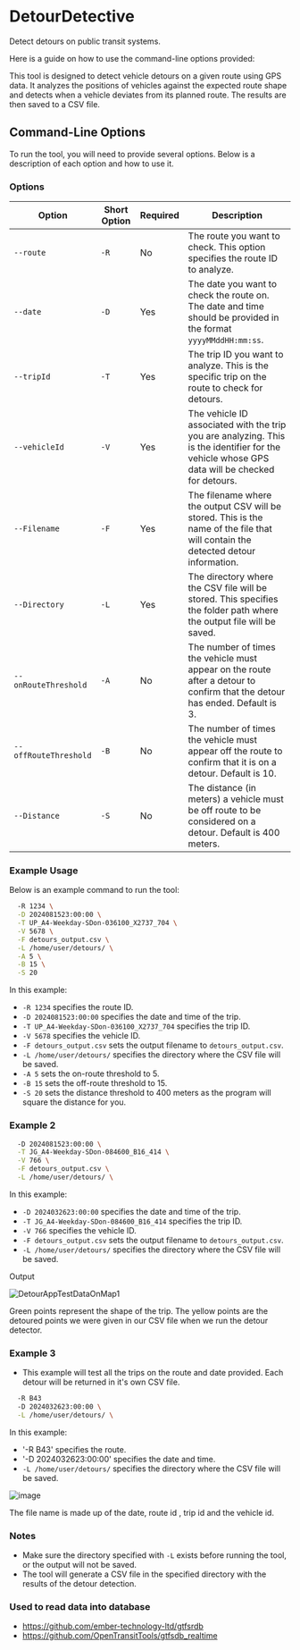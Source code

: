# DetourDetective
Detect detours on public transit systems.

Here is a guide on how to use the command-line options provided:

This tool is designed to detect vehicle detours on a given route using GPS data. It analyzes the positions of vehicles against the expected route shape and detects when a vehicle deviates from its planned route. The results are then saved to a CSV file.

## Command-Line Options

To run the tool, you will need to provide several options. Below is a description of each option and how to use it.

### Options

| Option        | Short Option | Required | Description |
|---------------|--------------|----------|-------------|
| `--route`     | `-R`         | No      | The route you want to check. This option specifies the route ID to analyze. |
| `--date`      | `-D`         | Yes      | The date you want to check the route on. The date and time should be provided in the format `yyyyMMddHH:mm:ss`. |
| `--tripId`    | `-T`         | Yes      | The trip ID you want to analyze. This is the specific trip on the route to check for detours. |
| `--vehicleId` | `-V`         | Yes      | The vehicle ID associated with the trip you are analyzing. This is the identifier for the vehicle whose GPS data will be checked for detours. |
| `--Filename`  | `-F`         | Yes      | The filename where the output CSV will be stored. This is the name of the file that will contain the detected detour information. |
| `--Directory` | `-L`         | Yes      | The directory where the CSV file will be stored. This specifies the folder path where the output file will be saved. |
| `--onRouteThreshold` | `-A` | No       | The number of times the vehicle must appear on the route after a detour to confirm that the detour has ended. Default is 3. |
| `--offRouteThreshold` | `-B` | No      | The number of times the vehicle must appear off the route to confirm that it is on a detour. Default is 10. |
| `--Distance`  | `-S`         | No       | The distance (in meters) a vehicle must be off route to be considered on a detour. Default is 400 meters. |

### Example Usage

Below is an example command to run the tool:

```bash
  -R 1234 \
  -D 2024081523:00:00 \
  -T UP_A4-Weekday-SDon-036100_X2737_704 \
  -V 5678 \
  -F detours_output.csv \
  -L /home/user/detours/ \
  -A 5 \
  -B 15 \
  -S 20
```

In this example:

- `-R 1234` specifies the route ID.
- `-D 2024081523:00:00` specifies the date and time of the trip.
- `-T UP_A4-Weekday-SDon-036100_X2737_704` specifies the trip ID.
- `-V 5678` specifies the vehicle ID.
- `-F detours_output.csv` sets the output filename to `detours_output.csv`.
- `-L /home/user/detours/` specifies the directory where the CSV file will be saved.
- `-A 5` sets the on-route threshold to 5.
- `-B 15` sets the off-route threshold to 15.
- `-S 20` sets the distance threshold to 400 meters as the program will square the distance for you.

### Example 2

```bash
  -D 2024081523:00:00 \
  -T JG_A4-Weekday-SDon-084600_B16_414 \
  -V 766 \
  -F detours_output.csv \
  -L /home/user/detours/ \
```
In this example:

- `-D 2024032623:00:00` specifies the date and time of the trip.
- `-T JG_A4-Weekday-SDon-084600_B16_414` specifies the trip ID.
- `-V 766` specifies the vehicle ID.
- `-F detours_output.csv` sets the output filename to `detours_output.csv`.
- `-L /home/user/detours/` specifies the directory where the CSV file will be saved.

Output

![DetourAppTestDataOnMap1](https://github.com/user-attachments/assets/c57d5b18-1fef-434e-9a0c-18018839b6f0)

Green points represent the shape of the trip. The yellow points are the detoured points we were given in our CSV file when we run the detour detector.

### Example 3

- This example will test all the trips on the route and date provided. Each detour will be returned in it's own CSV file.

```bash
  -R B43
  -D 2024032623:00:00 \
  -L /home/user/detours/ \
```

In this example:

- '-R B43' specifies the route.
- '-D 2024032623:00:00' specifies the date and time.
- `-L /home/user/detours/` specifies the directory where the CSV file will be saved.

![image](https://github.com/user-attachments/assets/7085edd2-ddc3-4275-9736-3d5ac2651aac)

The file name is made up of the date, route id , trip id and the vehicle id.

### Notes

- Make sure the directory specified with `-L` exists before running the tool, or the output will not be saved.
- The tool will generate a CSV file in the specified directory with the results of the detour detection.

### Used to read data into database

- https://github.com/ember-technology-ltd/gtfsrdb
- https://github.com/OpenTransitTools/gtfsdb_realtime
